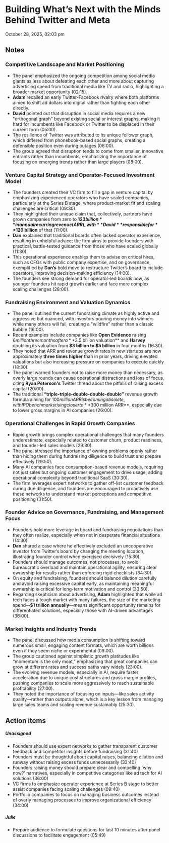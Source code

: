 # Building What’s Next with the Minds Behind Twitter and Meta

October 28, 2025, 02:03 pm

## Notes

### **Competitive Landscape and Market Positioning**
- The panel emphasized the ongoing competition among social media giants as less about defeating each other and more about capturing advertising spend from traditional media like TV and radio, highlighting a broader market opportunity (02:15).  
- **Adam** recalled an early Twitter-Facebook rivalry where both platforms aimed to shift ad dollars into digital rather than fighting each other directly.  
- **David** pointed out that disruption in social media requires a new "orthogonal graph" beyond existing social or interest graphs, making it hard for incumbents like Facebook or Twitter to be displaced in their current form (05:00).  
- The resilience of Twitter was attributed to its unique follower graph, which differed from phonebook-based social graphs, creating a defensible position even during outages (06:00).  
- The group agreed that disruption tends to come from smaller, innovative entrants rather than incumbents, emphasizing the importance of focusing on emerging trends rather than large players (08:00).
### **Venture Capital Strategy and Operator-Focused Investment Model**
- The founders created their VC firm to fill a gap in venture capital by emphasizing experienced operators who have scaled companies, particularly at the Series B stage, where product-market fit and scaling challenges are critical (09:30).  
- They highlighted their unique claim that, collectively, partners have grown companies from zero to **$123 billion** in annual recurring revenue (ARR), with **David** responsible for **$120 billion** of that (11:00).  
- **Dan** explained that traditional boards often lacked operator experience, resulting in unhelpful advice; the firm aims to provide founders with practical, battle-tested guidance from those who have scaled globally (11:30).  
- This operational experience enables them to advise on critical hires, such as CFOs with public company expertise, and on governance, exemplified by **Dan’s** bold move to restructure Twitter’s board to include operators, improving decision-making efficiency (14:00).  
- The founders see strong demand for operator-led boards now, as younger founders hit rapid growth earlier and face more complex scaling challenges (28:00).
### **Fundraising Environment and Valuation Dynamics**
- The panel outlined the current fundraising climate as highly active and aggressive but nuanced, with investors pouring money into winners while many others will fail, creating a "wildfire" rather than a classic bubble (16:00).  
- Recent examples include companies like **Open Evidence** raising $6 million three months after a **$3.5 billion valuation** and **Harvey** doubling its valuation from **$3 billion to $5 billion** in four months (16:30).  
- They noted that ARR and revenue growth rates in new startups are now approximately **three times higher** than in prior years, driving elevated valuations but also increasing pressure on companies to execute quickly (18:30).  
- The panel warned founders not to raise more money than necessary, as overly large rounds can cause operational distractions and loss of focus, citing **Ryan Peterson's** Twitter thread about the pitfalls of raising excess capital (20:00).  
- The traditional **“triple-triple-double-double-double”** revenue growth formula aiming for $100 million ARR is becoming obsolete, with IPO benchmarks rising closer to **$300 million ARR**, especially due to lower gross margins in AI companies (26:00).
### **Operational Challenges in Rapid Growth Companies**
- Rapid growth brings complex operational challenges that many founders underestimate, especially related to customer churn, product readiness, and founder-led sales models (29:30).  
- The panel stressed the importance of owning problems openly rather than hiding them during fundraising diligence to build trust and prepare effectively (29:50).  
- Many AI companies face consumption-based revenue models, requiring not just sales but ongoing customer engagement to drive usage, adding operational complexity beyond traditional SaaS (30:30).  
- The firm leverages expert networks to gather off-list customer feedback during due diligence, and founders are encouraged to proactively use these networks to understand market perceptions and competitive positioning (31:50).
### **Founder Advice on Governance, Fundraising, and Management Focus**
- Founders hold more leverage in board and fundraising negotiations than they often realize, especially when not in desperate financial situations (14:30).  
- **Dan** shared a case where he effectively excluded an uncooperative investor from Twitter’s board by changing the meeting location, illustrating founder control when exercised decisively (15:30).  
- Founders should manage outcomes, not processes, to avoid bureaucratic overload and maintain operational agility, ensuring clear ownership for results rather than enforcing rigid checklists (34:30).  
- On equity and fundraising, founders should balance dilution carefully and avoid raising excessive capital early, as maintaining meaningful ownership is critical for long-term motivation and control (33:50).  
- Regarding skepticism about advertising, **Adam** highlighted that while ad tech faces a tough market with many failures, the size of the marketing spend—**$1 trillion annually**—means significant opportunity remains for differentiated solutions, especially those with AI-driven advantages (36:00).
### **Market Insights and Industry Trends**
- The panel discussed how media consumption is shifting toward numerous small, engaging content formats, which are worth billions even if they seem niche or experimental (09:00).  
- The group cautioned against simplistic growth platitudes like “momentum is the only moat,” emphasizing that great companies can grow at different rates and success paths vary widely (23:00).  
- The evolving revenue models, especially in AI, require faster acceleration due to unique cost structures and gross margin profiles, pushing companies to scale more aggressively to reach sustainable profitability (27:00).  
- They noted the importance of focusing on inputs—like sales activity quality—rather than outputs alone, which is a key lesson from managing large sales teams and scaling revenue sustainably (25:30).

## Action items

##### **Unassigned**
- Founders should use expert networks to gather transparent customer feedback and competitor insights before fundraising (31:40)
- Founders must be thoughtful about capital raises, balancing dilution and runway without raising excess funds unnecessarily (33:40)
- Founders raising money should prepare clear and compelling 'why now?' narratives, especially in competitive categories like ad tech for AI solutions (36:00)
- VC firms to emphasize operator experience at Series B stage to better assist companies facing scaling challenges (09:40)
- Portfolio companies to focus on managing business outcomes instead of overly managing processes to improve organizational efficiency (34:00)
##### **Julie**
- Prepare audience to formulate questions for last 10 minutes after panel discussions to facilitate engagement (05:49)

